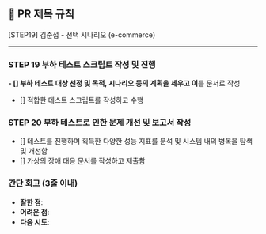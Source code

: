 ## :pushpin: PR 제목 규칙
[STEP19] 김준섭 - 선택 시나리오 (e-commerce)

---
### STEP 19 부하 테스트 스크립트 작성 및 진행
**- [] 부하 테스트 대상 선정 및 목적, 시나리오 등의 계획을 세우고 이**를 문서로 작성
- [] 적합한 테스트 스크립트를 작성하고 수행


### STEP 20 부하 테스트로 인한 문제 개선 및 보고서 작성
- [] 테스트를 진행하며 획득한 다양한 성능 지표를 분석 및 시스템 내의 병목을 탐색 및 개선함
- [] 가상의 장애 대응 문서를 작성하고 제출함

### **간단 회고** (3줄 이내)
- **잘한 점**:
- **어려운 점**:
- **다음 시도**:
